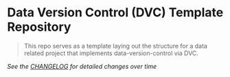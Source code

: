 # Data Version Control (DVC) Template Repository

> This repo serves as a template laying out the structure for a data related project that implements data-version-control via DVC.

*See the [CHANGELOG](CHANGELOG.md) for detailed changes over time*

